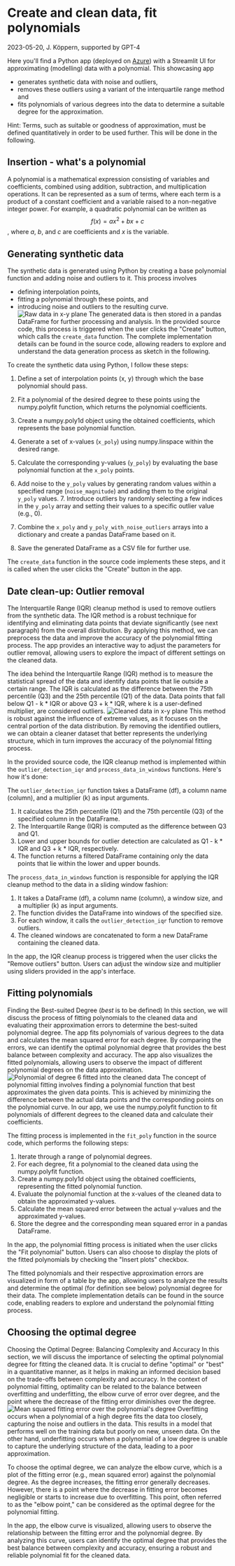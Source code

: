 # Create and clean data, fit polynomials
2023-05-20, J. Köppern, supported by GPT-4

Here you'll find a Python app (deployed on [Azure](https://polynomial-regression-demo.azurewebsites.net/)) with a Streamlit UI for approximating (modelling) data with a polynomial. This showcasing app
- generates synthetic data with noise and outliers,
- removes these outliers using a variant of the interquartile range method and
- fits polynomials of various degrees into the data to determine a suitable degree for the approximation.

Hint: Terms, such as suitable or goodness of approximation, must be defined quantitatively in order to be used further. This will be done in the following.

## Insertion - what's a polynomial

A polynomial is a mathematical expression consisting of variables and coefficients, combined using addition, subtraction, and multiplication operations. It can be represented as a sum of terms, where each term is a product of a constant coefficient and a variable raised to a non-negative integer power. For example, a quadratic polynomial can be written as $$f(x) = ax^2 + bx + c$$, where *a*, *b*, and *c* are coefficients and *x* is the variable.

## Generating synthetic data

The synthetic data is generated using Python by creating a base polynomial function and adding noise and outliers to it. This process involves
- defining interpolation points,
- fitting a polynomial through these points, and
- introducing noise and outliers to the resulting curve.
![Raw data in x-y plane](images/raw_data.png)
The generated data is then stored in a pandas DataFrame for further processing and analysis. In the provided source code, this process is triggered when the user clicks the "Create" button, which calls the `create_data` function. The complete implementation details can be found in the source code, allowing readers to explore and understand the data generation process as sketch in the following.

To create the synthetic data using Python, I follow these steps:

1. Define a set of interpolation points (x, y) through which the base polynomial should pass.

2. Fit a polynomial of the desired degree to these points using the numpy.polyfit function, which returns the polynomial coefficients.
3. Create a numpy.poly1d object using the obtained coefficients, which represents the base polynomial function.
4. Generate a set of x-values (`x_poly`) using numpy.linspace within the desired range.
5. Calculate the corresponding y-values (`y_poly`) by evaluating the base polynomial function at the `x_poly` points.
6. Add noise to the `y_poly` values by generating random values within a specified range (`noise_magnitude`) and adding them to the original `y_poly` values.
        7. Introduce outliers by randomly selecting a few indices in the `y_poly` array and setting their values to a specific outlier value (e.g., 0).
8. Combine the `x_poly` and `y_poly_with_noise_outliers` arrays into a dictionary and create a pandas DataFrame based on it.
9. Save the generated DataFrame as a CSV file for further use.

The `create_data` function in the source code implements these steps, and it is called when the user clicks the "Create" button in the app.

## Date clean-up: Outlier removal

The Interquartile Range (IQR) cleanup method is used to remove outliers from the synthetic data. The IQR method is a robust technique for identifying and eliminating data points that deviate significantly (see next paragraph) from the overall distribution. By applying this method, we can preprocess the data and improve the accuracy of the polynomial fitting process. The app provides an interactive way to adjust the parameters for outlier removal, allowing users to explore the impact of different settings on the cleaned data.

The idea behind the Interquartile Range (IQR) method is to measure the statistical spread of the data and identify data points that lie outside a certain range. The IQR is calculated as the difference between the 75th percentile (Q3) and the 25th percentile (Q1) of the data. Data points that fall below Q1 - k * IQR or above Q3 + k * IQR, where k is a user-defined multiplier, are considered outliers.
![Cleaned data in x-y plane](images/cleaned_data.png)
This method is robust against the influence of extreme values, as it focuses on the central portion of the data distribution. By removing the identified outliers, we can obtain a cleaner dataset that better represents the underlying structure, which in turn improves the accuracy of the polynomial fitting process.

In the provided source code, the IQR cleanup method is implemented within the `outlier_detection_iqr` and `process_data_in_windows` functions. Here's how it's done:

The `outlier_detection_iqr` function takes a DataFrame (df), a column name (column), and a multiplier (k) as input arguments.

1. It calculates the 25th percentile (Q1) and the 75th percentile (Q3) of the specified column in the DataFrame.
2. The Interquartile Range (IQR) is computed as the difference between Q3 and Q1.
3. Lower and upper bounds for outlier detection are calculated as Q1 - k * IQR and Q3 + k * IQR, respectively.
4. The function returns a filtered DataFrame containing only the data points that lie within the lower and upper bounds.

The `process_data_in_windows` function is responsible for applying the IQR cleanup method to the data in a sliding window fashion:

1. It takes a DataFrame (df), a column name (column), a window size, and a multiplier (k) as input arguments.
2. The function divides the DataFrame into windows of the specified size.
3. For each window, it calls the `outlier_detection_iqr` function to remove outliers.
4. The cleaned windows are concatenated to form a new DataFrame containing the cleaned data.

In the app, the IQR cleanup process is triggered when the user clicks the "Remove outliers" button. Users can adjust the window size and multiplier using sliders provided in the app's interface.

## Fitting polynomials

Finding the Best-suited Degree (*best* is to be defined) In this section, we will discuss the process of fitting polynomials to the cleaned data and evaluating their approximation errors to determine the best-suited polynomial degree. The app fits polynomials of various degrees to the data and calculates the mean squared error for each degree. By comparing the errors, we can identify the optimal polynomial degree that provides the best balance between complexity and accuracy. The app also visualizes the fitted polynomials, allowing users to observe the impact of different polynomial degrees on the data approximation.
![Polynomial of degree 6 fitted into the cleaned data](images/fit_6.png)
The concept of polynomial fitting involves finding a polynomial function that best approximates the given data points. This is achieved by minimizing the difference between the actual data points and the corresponding points on the polynomial curve. In our app, we use the numpy.polyfit function to fit polynomials of different degrees to the cleaned data and calculate their coefficients.

The fitting process is implemented in the `fit_poly` function in the source code, which performs the following steps:
1. Iterate through a range of polynomial degrees.
2. For each degree, fit a polynomial to the cleaned data using the numpy.polyfit function.
3. Create a numpy.poly1d object using the obtained coefficients, representing the fitted polynomial function.
4. Evaluate the polynomial function at the x-values of the cleaned data to obtain the approximated y-values.
5. Calculate the mean squared error between the actual y-values and the approximated y-values.
6. Store the degree and the corresponding mean squared error in a pandas DataFrame.

In the app, the polynomial fitting process is initiated when the user clicks the "Fit polynomial" button. Users can also choose to display the plots of the fitted polynomials by checking the "Insert plots" checkbox.

The fitted polynomials and their respective approximation errors are visualized in form of a table by the app, allowing users to analyze the results and determine the optimal (for definition see below) polynomial degree for their data. The complete implementation details can be found in the source code, enabling readers to explore and understand the polynomial fitting process.

## Choosing the optimal degree

Choosing the Optimal Degree: Balancing Complexity and Accuracy In this section, we will discuss the importance of selecting the optimal polynomial degree for fitting the cleaned data. It is crucial to define "optimal" or "best" in a quantitative manner, as it helps in making an informed decision based on the trade-offs between complexity and accuracy. In the context of polynomial fitting, optimality can be related to the balance between overfitting and underfitting, the elbow curve of error over degree, and the point where the decrease of the fitting error diminishes over the degree.
![Mean squared fitting error over the polynomial's degree](images/elbow.png)
Overfitting occurs when a polynomial of a high degree fits the data too closely, capturing the noise and outliers in the data. This results in a model that performs well on the training data but poorly on new, unseen data. On the other hand, underfitting occurs when a polynomial of a low degree is unable to capture the underlying structure of the data, leading to a poor approximation.

To choose the optimal degree, we can analyze the elbow curve, which is a plot of the fitting error (e.g., mean squared error) against the polynomial degree. As the degree increases, the fitting error generally decreases. However, there is a point where the decrease in fitting error becomes negligible or starts to increase due to overfitting. This point, often referred to as the "elbow point," can be considered as the optimal degree for the polynomial fitting.

In the app, the elbow curve is visualized, allowing users to observe the relationship between the fitting error and the polynomial degree. By analyzing this curve, users can identify the optimal degree that provides the best balance between complexity and accuracy, ensuring a robust and reliable polynomial fit for the cleaned data.